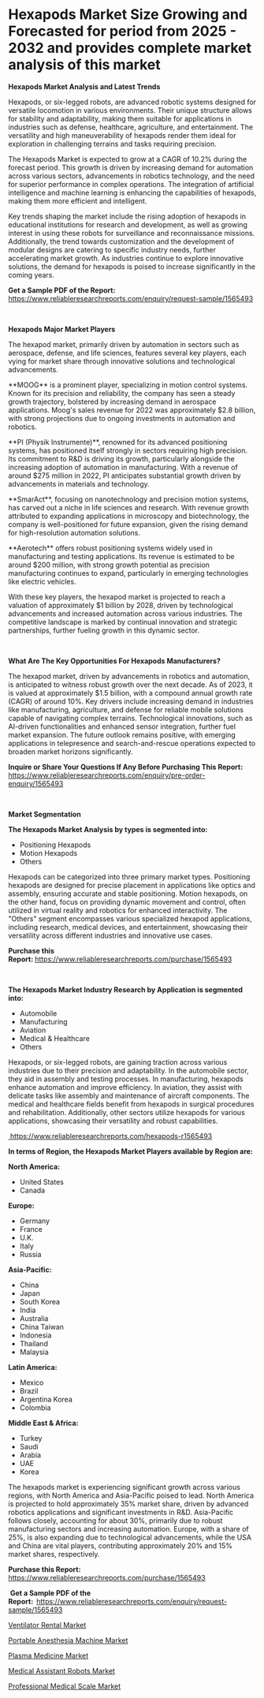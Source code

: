 <p><h1>Hexapods Market Size Growing and Forecasted for period from 2025 - 2032 and provides complete market analysis of this market</h1></p><p><strong>Hexapods Market Analysis and Latest Trends</strong></p>
<p><p>Hexapods, or six-legged robots, are advanced robotic systems designed for versatile locomotion in various environments. Their unique structure allows for stability and adaptability, making them suitable for applications in industries such as defense, healthcare, agriculture, and entertainment. The versatility and high maneuverability of hexapods render them ideal for exploration in challenging terrains and tasks requiring precision.</p><p>The Hexapods Market is expected to grow at a CAGR of 10.2% during the forecast period. This growth is driven by increasing demand for automation across various sectors, advancements in robotics technology, and the need for superior performance in complex operations. The integration of artificial intelligence and machine learning is enhancing the capabilities of hexapods, making them more efficient and intelligent.</p><p>Key trends shaping the market include the rising adoption of hexapods in educational institutions for research and development, as well as growing interest in using these robots for surveillance and reconnaissance missions. Additionally, the trend towards customization and the development of modular designs are catering to specific industry needs, further accelerating market growth. As industries continue to explore innovative solutions, the demand for hexapods is poised to increase significantly in the coming years.</p></p>
<p><strong>Get a Sample PDF of the Report:&nbsp;</strong> <a href="https://www.reliableresearchreports.com/enquiry/request-sample/1565493?utm_campaign=3278&utm_medium=2&utm_source=Github&utm_content=ia&utm_term=08042025&utm_id=hexapods">https://www.reliableresearchreports.com/enquiry/request-sample/1565493</a></p>
<p>&nbsp;</p>
<p><strong>Hexapods Major Market Players</strong></p>
<p><p>The hexapod market, primarily driven by automation in sectors such as aerospace, defense, and life sciences, features several key players, each vying for market share through innovative solutions and technological advancements. </p><p>**MOOG** is a prominent player, specializing in motion control systems. Known for its precision and reliability, the company has seen a steady growth trajectory, bolstered by increasing demand in aerospace applications. Moog's sales revenue for 2022 was approximately $2.8 billion, with strong projections due to ongoing investments in automation and robotics.</p><p>**PI (Physik Instrumente)**, renowned for its advanced positioning systems, has positioned itself strongly in sectors requiring high precision. Its commitment to R&D is driving its growth, particularly alongside the increasing adoption of automation in manufacturing. With a revenue of around $275 million in 2022, PI anticipates substantial growth driven by advancements in materials and technology.</p><p>**SmarAct**, focusing on nanotechnology and precision motion systems, has carved out a niche in life sciences and research. With revenue growth attributed to expanding applications in microscopy and biotechnology, the company is well-positioned for future expansion, given the rising demand for high-resolution automation solutions.</p><p>**Aerotech** offers robust positioning systems widely used in manufacturing and testing applications. Its revenue is estimated to be around $200 million, with strong growth potential as precision manufacturing continues to expand, particularly in emerging technologies like electric vehicles.</p><p>With these key players, the hexapod market is projected to reach a valuation of approximately $1 billion by 2028, driven by technological advancements and increased automation across various industries. The competitive landscape is marked by continual innovation and strategic partnerships, further fueling growth in this dynamic sector.</p></p>
<p>&nbsp;</p>
<p><strong>What Are The Key Opportunities For Hexapods Manufacturers?</strong></p>
<p><p>The hexapod market, driven by advancements in robotics and automation, is anticipated to witness robust growth over the next decade. As of 2023, it is valued at approximately $1.5 billion, with a compound annual growth rate (CAGR) of around 10%. Key drivers include increasing demand in industries like manufacturing, agriculture, and defense for reliable mobile solutions capable of navigating complex terrains. Technological innovations, such as AI-driven functionalities and enhanced sensor integration, further fuel market expansion. The future outlook remains positive, with emerging applications in telepresence and search-and-rescue operations expected to broaden market horizons significantly.</p></p>
<p><strong>Inquire or Share Your Questions If Any Before Purchasing This Report:</strong> <a href="https://www.reliableresearchreports.com/enquiry/pre-order-enquiry/1565493?utm_campaign=3278&utm_medium=2&utm_source=Github&utm_content=ia&utm_term=08042025&utm_id=hexapods">https://www.reliableresearchreports.com/enquiry/pre-order-enquiry/1565493</a></p>
<p>&nbsp;</p>
<p><strong>Market Segmentation</strong></p>
<p><strong>The Hexapods Market Analysis by types is segmented into:</strong></p>
<p><ul><li>Positioning Hexapods</li><li>Motion Hexapods</li><li>Others</li></ul></p>
<p><p>Hexapods can be categorized into three primary market types. Positioning hexapods are designed for precise placement in applications like optics and assembly, ensuring accurate and stable positioning. Motion hexapods, on the other hand, focus on providing dynamic movement and control, often utilized in virtual reality and robotics for enhanced interactivity. The "Others" segment encompasses various specialized hexapod applications, including research, medical devices, and entertainment, showcasing their versatility across different industries and innovative use cases.</p></p>
<p><strong>Purchase this Report:&nbsp;</strong><a href="https://www.reliableresearchreports.com/purchase/1565493?utm_campaign=3278&utm_medium=2&utm_source=Github&utm_content=ia&utm_term=08042025&utm_id=hexapods">https://www.reliableresearchreports.com/purchase/1565493</a></p>
<p>&nbsp;</p>
<p><strong>The Hexapods Market Industry Research by Application is segmented into:</strong></p>
<p><ul><li>Automobile</li><li>Manufacturing</li><li>Aviation</li><li>Medical & Healthcare</li><li>Others</li></ul></p>
<p><p>Hexapods, or six-legged robots, are gaining traction across various industries due to their precision and adaptability. In the automobile sector, they aid in assembly and testing processes. In manufacturing, hexapods enhance automation and improve efficiency. In aviation, they assist with delicate tasks like assembly and maintenance of aircraft components. The medical and healthcare fields benefit from hexapods in surgical procedures and rehabilitation. Additionally, other sectors utilize hexapods for various applications, showcasing their versatility and robust capabilities.</p></p>
<p><a href="https://www.reliableresearchreports.com/hexapods-r1565493?utm_campaign=3278&utm_medium=2&utm_source=Github&utm_content=ia&utm_term=08042025&utm_id=hexapods">&nbsp;https://www.reliableresearchreports.com/hexapods-r1565493</a></p>
<p><strong>In terms of Region, the Hexapods Market Players available by Region are:</strong></p>
<p>
    <p> <strong> North America: </strong>
        <ul>
            <li>United States</li>
            <li>Canada</li>
        </ul>
        </p> 
    <p> <strong> Europe: </strong>
        <ul>
            <li>Germany</li>
            <li>France</li>
            <li>U.K.</li>
            <li>Italy</li>
            <li>Russia</li>
        </ul>
        </p> 
    <p> <strong> Asia-Pacific: </strong>
        <ul>
            <li>China</li>
            <li>Japan</li>
            <li>South Korea</li>
            <li>India</li>
            <li>Australia</li>
            <li>China Taiwan</li>
            <li>Indonesia</li>
            <li>Thailand</li>
            <li>Malaysia</li>
        </ul>
        </p> 
    <p> <strong> Latin America: </strong>
        <ul>
            <li>Mexico</li>
            <li>Brazil</li>
            <li>Argentina Korea</li>
            <li>Colombia</li>
        </ul>
        </p> 
    <p> <strong> Middle East & Africa: </strong>
        <ul>
            <li>Turkey</li>
            <li>Saudi</li>
            <li>Arabia</li>
            <li>UAE</li>
            <li>Korea</li>
        </ul>
    </p>
    </p>
<p><p>The hexapods market is experiencing significant growth across various regions, with North America and Asia-Pacific poised to lead. North America is projected to hold approximately 35% market share, driven by advanced robotics applications and significant investments in R&D. Asia-Pacific follows closely, accounting for about 30%, primarily due to robust manufacturing sectors and increasing automation. Europe, with a share of 25%, is also expanding due to technological advancements, while the USA and China are vital players, contributing approximately 20% and 15% market shares, respectively.</p></p>
<p><strong>Purchase this Report: </strong><a href="https://www.reliableresearchreports.com/purchase/1565493?utm_campaign=3278&utm_medium=2&utm_source=Github&utm_content=ia&utm_term=08042025&utm_id=hexapods">https://www.reliableresearchreports.com/purchase/1565493</a></p>
<p>&nbsp;<strong>Get a Sample PDF of the Report:&nbsp;&nbsp;</strong><a href="https://www.reliableresearchreports.com/enquiry/request-sample/1565493?utm_campaign=3278&utm_medium=2&utm_source=Github&utm_content=ia&utm_term=08042025&utm_id=hexapods">https://www.reliableresearchreports.com/enquiry/request-sample/1565493</a></p>
<p><strong></strong></p>
<p><p><a href="https://www.linkedin.com/pulse/ventilator-rental-market-outlook-49-cagr-forecast-from-kqcyc?utm_campaign=3278&utm_medium=2&utm_source=Github&utm_content=ia&utm_term=08042025&utm_id=hexapods">Ventilator Rental Market</a></p><p><a href="https://www.linkedin.com/pulse/global-portable-anesthesia-machine-market-focus-product-au6kc?utm_campaign=3278&utm_medium=2&utm_source=Github&utm_content=ia&utm_term=08042025&utm_id=hexapods">Portable Anesthesia Machine Market</a></p><p><a href="https://www.linkedin.com/pulse/plasma-medicine-industry-projections-market-revenue-132-yeo7e?utm_campaign=3278&utm_medium=2&utm_source=Github&utm_content=ia&utm_term=08042025&utm_id=hexapods">Plasma Medicine Market</a></p><p><a href="https://www.linkedin.com/pulse/medical-assistant-robots-market-size-share-research-report-be03c?utm_campaign=3278&utm_medium=2&utm_source=Github&utm_content=ia&utm_term=08042025&utm_id=hexapods">Medical Assistant Robots Market</a></p><p><a href="https://www.linkedin.com/pulse/key-insights-forecast-professional-medical-scale-market-2025-2032-6vnye?utm_campaign=3278&utm_medium=2&utm_source=Github&utm_content=ia&utm_term=08042025&utm_id=hexapods">Professional Medical Scale Market</a></p></p>
